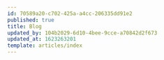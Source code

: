 ```yaml
---
id: 70589a20-c702-425a-a4cc-206335dd91e2
published: true
title: Blog
updated_by: 104b2029-6d10-4bee-9cce-a70842d2f673
updated_at: 1623263201
template: articles/index
---
```

